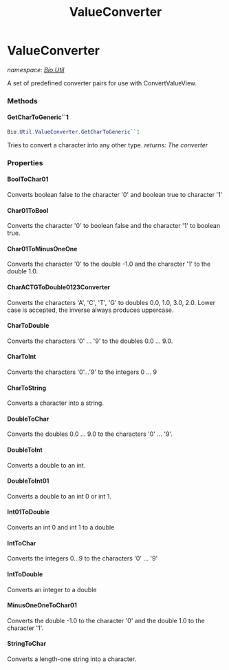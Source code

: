 ﻿---
title: ValueConverter
---

# ValueConverter
_namespace: [Bio.Util](N-Bio.Util.html)_

A set of predefined converter pairs for use with ConvertValueView.

### Methods

#### GetCharToGeneric``1
```csharp
Bio.Util.ValueConverter.GetCharToGeneric``1
```
Tries to convert a character into any other type.
_returns: The converter_



### Properties

#### BoolToChar01
Converts boolean false to the character '0' and boolean true to character '1'
#### Char01ToBool
Converts the character '0' to boolean false and the character '1' to boolean true.
#### Char01ToMinusOneOne
Converts the character '0' to the double -1.0 and the character '1' to the double 1.0.
#### CharACTGToDouble0123Converter
Converts the characters 'A', 'C', 'T', 'G' to doubles 0.0, 1.0, 3.0, 2.0.
 Lower case is accepted, the inverse always produces uppercase.
#### CharToDouble
Converts the characters '0' ... '9' to the doubles 0.0 ... 9.0.
#### CharToInt
Converts the characters '0'...'9' to the integers 0 ... 9
#### CharToString
Converts a character into a string.
#### DoubleToChar
Converts the doubles 0.0 ... 9.0 to the characters '0' ... '9'.
#### DoubleToInt
Converts a double to an int.
#### DoubleToInt01
Converts a double to an int 0 or int 1.
#### Int01ToDouble
Converts an int 0 and int 1 to a double
#### IntToChar
Converts the integers 0...9 to the characters '0' ... '9'
#### IntToDouble
Converts an integer to a double
#### MinusOneOneToChar01
Converts the double -1.0 to the character '0' and the double 1.0 to the character '1'.
#### StringToChar
Converts a length-one string into a character.


